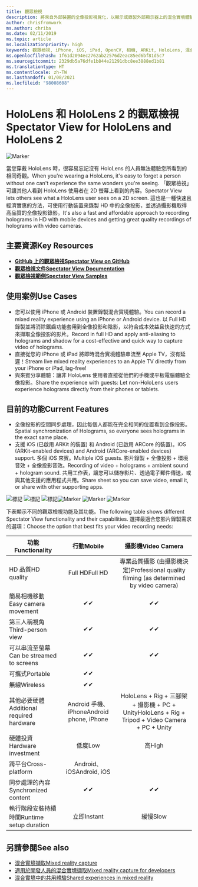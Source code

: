 ```yaml
---
title: 觀眾檢視
description: 將來自外部裝置的全像投影視覺化，以顯示或錄製外部顯示器上的混合實境體驗。
author: chrisfromwork
ms.author: chriba
ms.date: 02/11/2019
ms.topic: article
ms.localizationpriority: high
keywords: 觀眾檢視, iPhone, iOS, iPad, OpenCV, 相機, ARKit, HoloLens, 混合實境, MixedRealityToolkit, 示範, 錄製
ms.openlocfilehash: 1f61d2094ec2762ab22576d2eac85ed6bf81d5c7
ms.sourcegitcommit: 2329db5a76dfe1b844e21291dbc8ee3888ed1b81
ms.translationtype: HT
ms.contentlocale: zh-TW
ms.lasthandoff: 01/08/2021
ms.locfileid: "98008608"
---
```

# <a name="spectator-view-for-hololens-and-hololens-2"></a><span data-ttu-id="a9d8b-104">HoloLens 和 HoloLens 2 的觀眾檢視</span><span class="sxs-lookup"><span data-stu-id="a9d8b-104">Spectator View for HoloLens and HoloLens 2</span></span>

![Marker](images/SpecViewPhoneHero.jpg)

<span data-ttu-id="a9d8b-106">當您穿戴 HoloLens 時，很容易忘記沒有 HoloLens 的人員無法體驗您所看到的相同奇觀。</span><span class="sxs-lookup"><span data-stu-id="a9d8b-106">When you're wearing a HoloLens, it's easy to forget a person without one can't experience the same wonders you're seeing.</span></span> <span data-ttu-id="a9d8b-107">「觀眾檢視」可讓其他人看到 HoloLens 使用者在 2D 螢幕上看到的內容。</span><span class="sxs-lookup"><span data-stu-id="a9d8b-107">Spectator View lets others see what a HoloLens user sees on a 2D screen.</span></span> <span data-ttu-id="a9d8b-108">這也是一種快速且經濟實惠的方法，可使用行動裝置來錄製 HD 中的全像投影，並透過攝影機取得高品質的全像投影錄影。</span><span class="sxs-lookup"><span data-stu-id="a9d8b-108">It's also a fast and affordable approach to recording holograms in HD with mobile devices and getting great quality recordings of holograms with video cameras.</span></span>

## <a name="key-resources"></a><span data-ttu-id="a9d8b-109">主要資源</span><span class="sxs-lookup"><span data-stu-id="a9d8b-109">Key Resources</span></span>

* [<span data-ttu-id="a9d8b-110">**GitHub 上的觀眾檢視**</span><span class="sxs-lookup"><span data-stu-id="a9d8b-110">**Spectator View on GitHub**</span></span>](https://github.com/microsoft/MixedReality-SpectatorView)
* [<span data-ttu-id="a9d8b-111">**觀眾檢視文件**</span><span class="sxs-lookup"><span data-stu-id="a9d8b-111">**Spectator View Documentation**</span></span>](https://microsoft.github.io/MixedReality-SpectatorView/README.html)
* [<span data-ttu-id="a9d8b-112">**觀眾檢視範例**</span><span class="sxs-lookup"><span data-stu-id="a9d8b-112">**Spectator View Samples**</span></span>](https://github.com/microsoft/MixedReality-SpectatorView/tree/master/samples)

## <a name="use-cases"></a><span data-ttu-id="a9d8b-113">使用案例</span><span class="sxs-lookup"><span data-stu-id="a9d8b-113">Use Cases</span></span>

* <span data-ttu-id="a9d8b-114">您可以使用 iPhone 或 Android 裝置錄製混合實境體驗。</span><span class="sxs-lookup"><span data-stu-id="a9d8b-114">You can record a mixed reality experience using an iPhone or Android device.</span></span> <span data-ttu-id="a9d8b-115">以 Full HD 錄製並將消除鋸齒功能套用到全像投影和陰影，以符合成本效益且快速的方式來擷取全像投影的影片。</span><span class="sxs-lookup"><span data-stu-id="a9d8b-115">Record in full HD and apply anti-aliasing to holograms and shadow for a cost-effective and quick way to capture video of holograms.</span></span>
* <span data-ttu-id="a9d8b-116">直接從您的 iPhone 或 iPad 將即時混合實境體驗串流至 Apple TV，沒有延遲！</span><span class="sxs-lookup"><span data-stu-id="a9d8b-116">Stream live mixed reality experiences to an Apple TV directly from your iPhone or iPad, lag-free!</span></span>
* <span data-ttu-id="a9d8b-117">與來賓分享體驗：讓非 HoloLens 使用者直接從他們的手機或平板電腦體驗全像投影。</span><span class="sxs-lookup"><span data-stu-id="a9d8b-117">Share the experience with guests: Let non-HoloLens users experience holograms directly from their phones or tablets.</span></span>

## <a name="current-features"></a><span data-ttu-id="a9d8b-118">目前的功能</span><span class="sxs-lookup"><span data-stu-id="a9d8b-118">Current Features</span></span>

* <span data-ttu-id="a9d8b-119">全像投影的空間同步處理，因此每個人都能在完全相同的位置看到全像投影。</span><span class="sxs-lookup"><span data-stu-id="a9d8b-119">Spatial synchronization of Holograms, so everyone sees holograms in the exact same place.</span></span>
* <span data-ttu-id="a9d8b-120">支援 iOS (已啟用 ARKit 的裝置) 和 Android (已啟用 ARCore 的裝置)。</span><span class="sxs-lookup"><span data-stu-id="a9d8b-120">iOS (ARKit-enabled devices) and Android (ARCore-enabled devices) support.</span></span>
<span data-ttu-id="a9d8b-121">多個 iOS 來賓。</span><span class="sxs-lookup"><span data-stu-id="a9d8b-121">Multiple iOS guests.</span></span>
<span data-ttu-id="a9d8b-122">影片錄製 + 全像投影 + 環境音效 + 全像投影音效。</span><span class="sxs-lookup"><span data-stu-id="a9d8b-122">Recording of video + holograms + ambient sound + hologram sound.</span></span>
<span data-ttu-id="a9d8b-123">共用工作表，讓您可以儲存影片、透過電子郵件傳送，或與其他支援的應用程式共用。</span><span class="sxs-lookup"><span data-stu-id="a9d8b-123">Share sheet so you can save video, email it, or share with other supporting apps.</span></span>

<span data-ttu-id="a9d8b-124">![標記](images/SpecViewPhoneDemo.jpg)
![標記](images/hololensspectatorview-500px.jpg) ![標記](images/spectatorview-300px.png)</span><span class="sxs-lookup"><span data-stu-id="a9d8b-124">![Marker](images/SpecViewPhoneDemo.jpg)
![Marker](images/hololensspectatorview-500px.jpg) ![Marker](images/spectatorview-300px.png)</span></span>

<span data-ttu-id="a9d8b-125">下表顯示不同的觀眾檢視功能及其功能。</span><span class="sxs-lookup"><span data-stu-id="a9d8b-125">The following table shows different Spectator View functionality and their capabilities.</span></span> <span data-ttu-id="a9d8b-126">選擇最適合您影片錄製需求的選項：</span><span class="sxs-lookup"><span data-stu-id="a9d8b-126">Choose the option that best fits your video recording needs:</span></span>

|      <span data-ttu-id="a9d8b-127">功能</span><span class="sxs-lookup"><span data-stu-id="a9d8b-127">Functionality</span></span>                                | <span data-ttu-id="a9d8b-128">行動</span><span class="sxs-lookup"><span data-stu-id="a9d8b-128">Mobile</span></span>                  |                    <span data-ttu-id="a9d8b-129">攝影機</span><span class="sxs-lookup"><span data-stu-id="a9d8b-129">Video Camera</span></span>              |
|--------------------------------------|:-----------------------:|:-------------------------------------------:|
| <span data-ttu-id="a9d8b-130">HD 品質</span><span class="sxs-lookup"><span data-stu-id="a9d8b-130">HD quality</span></span>                           |         <span data-ttu-id="a9d8b-131">Full HD</span><span class="sxs-lookup"><span data-stu-id="a9d8b-131">Full HD</span></span>         |        <span data-ttu-id="a9d8b-132">專業品質攝影 (由攝影機決定)</span><span class="sxs-lookup"><span data-stu-id="a9d8b-132">Professional quality filming (as determined by video camera)</span></span>      |
| <span data-ttu-id="a9d8b-133">簡易相機移動</span><span class="sxs-lookup"><span data-stu-id="a9d8b-133">Easy camera movement</span></span>                 |            <span data-ttu-id="a9d8b-134">✔</span><span class="sxs-lookup"><span data-stu-id="a9d8b-134">✔</span></span>            |                      <span data-ttu-id="a9d8b-135">✔</span><span class="sxs-lookup"><span data-stu-id="a9d8b-135">✔</span></span>                      |
| <span data-ttu-id="a9d8b-136">第三人稱視角</span><span class="sxs-lookup"><span data-stu-id="a9d8b-136">Third-person view</span></span>                    |            <span data-ttu-id="a9d8b-137">✔</span><span class="sxs-lookup"><span data-stu-id="a9d8b-137">✔</span></span>            |                      <span data-ttu-id="a9d8b-138">✔</span><span class="sxs-lookup"><span data-stu-id="a9d8b-138">✔</span></span>                      |
| <span data-ttu-id="a9d8b-139">可以串流至螢幕</span><span class="sxs-lookup"><span data-stu-id="a9d8b-139">Can be streamed to screens</span></span>           |            <span data-ttu-id="a9d8b-140">✔</span><span class="sxs-lookup"><span data-stu-id="a9d8b-140">✔</span></span>            |                      <span data-ttu-id="a9d8b-141">✔</span><span class="sxs-lookup"><span data-stu-id="a9d8b-141">✔</span></span>                      |
| <span data-ttu-id="a9d8b-142">可攜式</span><span class="sxs-lookup"><span data-stu-id="a9d8b-142">Portable</span></span>                             |            <span data-ttu-id="a9d8b-143">✔</span><span class="sxs-lookup"><span data-stu-id="a9d8b-143">✔</span></span>            |                                             |
| <span data-ttu-id="a9d8b-144">無線</span><span class="sxs-lookup"><span data-stu-id="a9d8b-144">Wireless</span></span>                             |            <span data-ttu-id="a9d8b-145">✔</span><span class="sxs-lookup"><span data-stu-id="a9d8b-145">✔</span></span>            |                                             |
| <span data-ttu-id="a9d8b-146">其他必要硬體</span><span class="sxs-lookup"><span data-stu-id="a9d8b-146">Additional required hardware</span></span>         |     <span data-ttu-id="a9d8b-147">Android 手機、iPhone</span><span class="sxs-lookup"><span data-stu-id="a9d8b-147">Android phone, iPhone</span></span>    | <span data-ttu-id="a9d8b-148">HoloLens + Rig + 三腳架 + 攝影機 + PC + Unity</span><span class="sxs-lookup"><span data-stu-id="a9d8b-148">HoloLens + Rig + Tripod + Video Camera + PC + Unity</span></span> |
| <span data-ttu-id="a9d8b-149">硬體投資</span><span class="sxs-lookup"><span data-stu-id="a9d8b-149">Hardware investment</span></span>                  |           <span data-ttu-id="a9d8b-150">低度</span><span class="sxs-lookup"><span data-stu-id="a9d8b-150">Low</span></span>            |                     <span data-ttu-id="a9d8b-151">高</span><span class="sxs-lookup"><span data-stu-id="a9d8b-151">High</span></span>                    |
| <span data-ttu-id="a9d8b-152">跨平台</span><span class="sxs-lookup"><span data-stu-id="a9d8b-152">Cross-platform</span></span>                       |           <span data-ttu-id="a9d8b-153">Android、iOS</span><span class="sxs-lookup"><span data-stu-id="a9d8b-153">Android, iOS</span></span>   |                                             |
| <span data-ttu-id="a9d8b-154">同步處理的內容</span><span class="sxs-lookup"><span data-stu-id="a9d8b-154">Synchronized content</span></span>                 |            <span data-ttu-id="a9d8b-155">✔</span><span class="sxs-lookup"><span data-stu-id="a9d8b-155">✔</span></span>            |                      <span data-ttu-id="a9d8b-156">✔</span><span class="sxs-lookup"><span data-stu-id="a9d8b-156">✔</span></span>                      |
| <span data-ttu-id="a9d8b-157">執行階段安裝持續時間</span><span class="sxs-lookup"><span data-stu-id="a9d8b-157">Runtime setup duration</span></span>               |         <span data-ttu-id="a9d8b-158">立即</span><span class="sxs-lookup"><span data-stu-id="a9d8b-158">Instant</span></span>          |                     <span data-ttu-id="a9d8b-159">緩慢</span><span class="sxs-lookup"><span data-stu-id="a9d8b-159">Slow</span></span>                    |
## <a name="see-also"></a><span data-ttu-id="a9d8b-160">另請參閱</span><span class="sxs-lookup"><span data-stu-id="a9d8b-160">See also</span></span>

* [<span data-ttu-id="a9d8b-161">混合實境擷取</span><span class="sxs-lookup"><span data-stu-id="a9d8b-161">Mixed reality capture</span></span>](../../mixed-reality-capture.md) 
* [<span data-ttu-id="a9d8b-162">適用於開發人員的混合實境擷取</span><span class="sxs-lookup"><span data-stu-id="a9d8b-162">Mixed reality capture for developers</span></span>](mixed-reality-capture-for-developers.md)
* [<span data-ttu-id="a9d8b-163">混合實境中的共用體驗</span><span class="sxs-lookup"><span data-stu-id="a9d8b-163">Shared experiences in mixed reality</span></span>](shared-experiences-in-mixed-reality.md)
